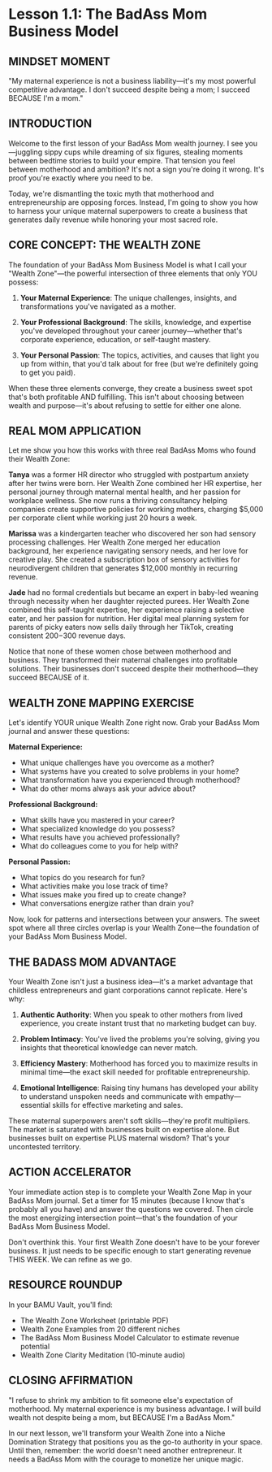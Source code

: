 # Lesson 1.1: The BadAss Mom Business Model

## MINDSET MOMENT
"My maternal experience is not a business liability—it's my most powerful competitive advantage. I don't succeed despite being a mom; I succeed BECAUSE I'm a mom."

## INTRODUCTION

Welcome to the first lesson of your BadAss Mom wealth journey. I see you—juggling sippy cups while dreaming of six figures, stealing moments between bedtime stories to build your empire. That tension you feel between motherhood and ambition? It's not a sign you're doing it wrong. It's proof you're exactly where you need to be.

Today, we're dismantling the toxic myth that motherhood and entrepreneurship are opposing forces. Instead, I'm going to show you how to harness your unique maternal superpowers to create a business that generates daily revenue while honoring your most sacred role.

## CORE CONCEPT: THE WEALTH ZONE

The foundation of your BadAss Mom Business Model is what I call your "Wealth Zone"—the powerful intersection of three elements that only YOU possess:

1. **Your Maternal Experience**: The unique challenges, insights, and transformations you've navigated as a mother.

2. **Your Professional Background**: The skills, knowledge, and expertise you've developed throughout your career journey—whether that's corporate experience, education, or self-taught mastery.

3. **Your Personal Passion**: The topics, activities, and causes that light you up from within, that you'd talk about for free (but we're definitely going to get you paid).

When these three elements converge, they create a business sweet spot that's both profitable AND fulfilling. This isn't about choosing between wealth and purpose—it's about refusing to settle for either one alone.

## REAL MOM APPLICATION

Let me show you how this works with three real BadAss Moms who found their Wealth Zone:

**Tanya** was a former HR director who struggled with postpartum anxiety after her twins were born. Her Wealth Zone combined her HR expertise, her personal journey through maternal mental health, and her passion for workplace wellness. She now runs a thriving consultancy helping companies create supportive policies for working mothers, charging $5,000 per corporate client while working just 20 hours a week.

**Marissa** was a kindergarten teacher who discovered her son had sensory processing challenges. Her Wealth Zone merged her education background, her experience navigating sensory needs, and her love for creative play. She created a subscription box of sensory activities for neurodivergent children that generates $12,000 monthly in recurring revenue.

**Jade** had no formal credentials but became an expert in baby-led weaning through necessity when her daughter rejected purees. Her Wealth Zone combined this self-taught expertise, her experience raising a selective eater, and her passion for nutrition. Her digital meal planning system for parents of picky eaters now sells daily through her TikTok, creating consistent $200-$300 revenue days.

Notice that none of these women chose between motherhood and business. They transformed their maternal challenges into profitable solutions. Their businesses don't succeed despite their motherhood—they succeed BECAUSE of it.

## WEALTH ZONE MAPPING EXERCISE

Let's identify YOUR unique Wealth Zone right now. Grab your BadAss Mom journal and answer these questions:

**Maternal Experience:**
- What unique challenges have you overcome as a mother?
- What systems have you created to solve problems in your home?
- What transformation have you experienced through motherhood?
- What do other moms always ask your advice about?

**Professional Background:**
- What skills have you mastered in your career?
- What specialized knowledge do you possess?
- What results have you achieved professionally?
- What do colleagues come to you for help with?

**Personal Passion:**
- What topics do you research for fun?
- What activities make you lose track of time?
- What issues make you fired up to create change?
- What conversations energize rather than drain you?

Now, look for patterns and intersections between your answers. The sweet spot where all three circles overlap is your Wealth Zone—the foundation of your BadAss Mom Business Model.

## THE BADASS MOM ADVANTAGE

Your Wealth Zone isn't just a business idea—it's a market advantage that childless entrepreneurs and giant corporations cannot replicate. Here's why:

1. **Authentic Authority**: When you speak to other mothers from lived experience, you create instant trust that no marketing budget can buy.

2. **Problem Intimacy**: You've lived the problems you're solving, giving you insights that theoretical knowledge can never match.

3. **Efficiency Mastery**: Motherhood has forced you to maximize results in minimal time—the exact skill needed for profitable entrepreneurship.

4. **Emotional Intelligence**: Raising tiny humans has developed your ability to understand unspoken needs and communicate with empathy—essential skills for effective marketing and sales.

These maternal superpowers aren't soft skills—they're profit multipliers. The market is saturated with businesses built on expertise alone. But businesses built on expertise PLUS maternal wisdom? That's your uncontested territory.

## ACTION ACCELERATOR

Your immediate action step is to complete your Wealth Zone Map in your BadAss Mom journal. Set a timer for 15 minutes (because I know that's probably all you have) and answer the questions we covered. Then circle the most energizing intersection point—that's the foundation of your BadAss Mom Business Model.

Don't overthink this. Your first Wealth Zone doesn't have to be your forever business. It just needs to be specific enough to start generating revenue THIS WEEK. We can refine as we go.

## RESOURCE ROUNDUP

In your BAMU Vault, you'll find:
- The Wealth Zone Worksheet (printable PDF)
- Wealth Zone Examples from 20 different niches
- The BadAss Mom Business Model Calculator to estimate revenue potential
- Wealth Zone Clarity Meditation (10-minute audio)

## CLOSING AFFIRMATION

"I refuse to shrink my ambition to fit someone else's expectation of motherhood. My maternal experience is my business advantage. I will build wealth not despite being a mom, but BECAUSE I'm a BadAss Mom."

In our next lesson, we'll transform your Wealth Zone into a Niche Domination Strategy that positions you as the go-to authority in your space. Until then, remember: the world doesn't need another entrepreneur. It needs a BadAss Mom with the courage to monetize her unique magic.
